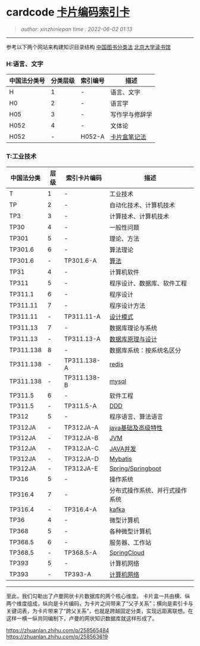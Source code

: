 cardcode [卡片编码索引卡](cardcode.index.md)
========================================
> *author: xinzhiniepan*
> *time  : 2022-06-02 01:13*

----------------------------------------
参考以下两个网站来构建知识目录结构
[中国图书分类法](https://www.clcindex.com/category/)
[北京大学读书馆](https://www.lib.pku.edu.cn/portal/)


### H:语言、文字
| 中国法分类号 | 分类层级 | 索引编号 | 描述                                |
|--------------|----------|----------|-------------------------------------|
| H            | 1        | -        | 语言、文字                          |
| H0           | 2        | -        | 语言学                              |
| H05          | 3        | -        | 写作学与修辞学                      |
| H052         | 4        | -        | 文体论                              |
| H052         | -        | H052-A   | [卡片盒笔记法](H052-A.topic.idx.md) |

### T:工业技术
| 中国法分类 | 层级 | 索引卡片编码 | 描述                                         |
|------------|------|--------------|----------------------------------------------|
| T          | 1    | -            | 工业技术                                     |
| TP         | 2    | -            | 自动化技术、计算机技术                       |
| TP3        | 3    | -            | 计算技术、计算机技术                         |
| TP30       | 4    | -            | 一般性问题                                   |
| TP301      | 5    | -            | 理论、方法                                   |
| TP301.6    | 6    | -            | 算法理论                                     |
| TP301.6    | -    | TP301.6-A    | [算法](TP301.6-A.topic.idx.md)               |
| TP31       | 4    | -            | 计算机软件                                   |
| TP311      | 5    | -            | 程序设计、数据库、软件工程                   |
| TP311.1    | 6    | -            | 程序设计                                     |
| TP311.11   | 7    | -            | 程序设计方法                                 |
| TP311.11   | -    | TP311.11-A   | [设计模式](TP311.11-A.topic.idx.md)          |
| TP311.13   | 7    | -            | 数据库理论与系统                             |
| TP311.13   | -    | TP311.13-A   | [数据库原理与设计](TP311.13-A.topic.idx.md)  |
| TP311.138  | 8    | -            | 数据库系统：按系统名区分                     |
| TP311.138  | -    | TP311.138-A  | [redis](TP311.138-A.topic.idx.md)            |
| TP311.138  | -    | TP311.138-B  | [mysql](TP311.138-B.topic.idx.md)            |
| TP311.5    | 6    | -            | 软件工程                                     |
| TP311.5    | -    | TP311.5-A    | [DDD](TP311.5-A.topic.idx.md)                |
| TP312      | 5    | -            | 程序语言、算法语言                           |
| TP312JA    | -    | TP312JA-A    | [java基础及高级特性](TP312JA-A.topic.idx.md) |
| TP312JA    | -    | TP312JA-B    | [JVM](TP312JA-B.topic.idx.md)                |
| TP312JA    | -    | TP312JA-C    | [JAVA并发](TP312JA-C.topic.idx.md)           |
| TP312JA    | -    | TP312JA-D    | [Mybatis](TP312JA-D.topic.idx.md)            |
| TP312JA    | -    | TP312JA-E    | [Spring/Springboot](TP312JA-E.topic.idx.md)  |
| TP316      | 5    | -            | 操作系统                                     |
| TP316.4    | 7    | -            | 分布式操作系统、并行式操作系统               |
| TP316.4    | -    | TP316.4-A    | [kafka](TP316.4-A.topic.idx.md)              |
| TP36       | 4    | -            | 微型计算机                                   |
| TP368      | 5    | -            | 各种微型计算机                               |
| TP368.5    | 6    | -            | 服务器、工作站                               |
| TP368.5    | -    | TP368.5-A    | [SpringCloud](TP368.5-A.topic.idx.md)        |
| TP393      | 5    | -            | 计算机网络                                   |
| TP393      | -    | TP393-A      | [计算机网络](TP393-A.topic.idx.md)           |


----------------------------------------
至此，我们勾勒出了卢曼网状卡片数据库的两个核心维度。
卡片盒一共由横、纵两个维度组成，纵向是卡片编码，为卡片之间带来了“父子关系”；横向是索引卡与关键词表，为卡片带来了“跨父关系”，也就是跨越固定分类，实现远距离联想。在这样一横一纵共同编制下，卢曼的网状知识数据库就这样形成了。

https://zhuanlan.zhihu.com/p/258565484
https://zhuanlan.zhihu.com/p/258563619
